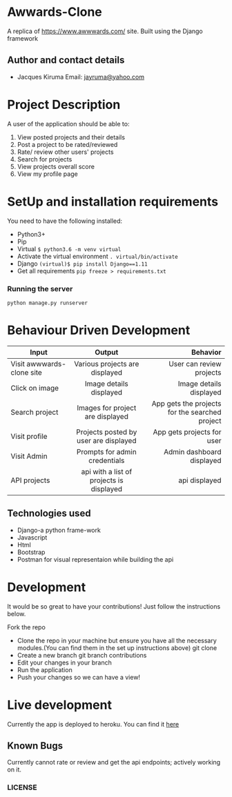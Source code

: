 # Awwards-Clone
A replica of https://www.awwwards.com/ site. Built using the Django framework

## Author and contact details
* Jacques Kiruma
Email: jayruma@yahoo.com

# Project Description
A user of the application should be able to:

1. View posted projects and their details
2. Post a project to be rated/reviewed
3. Rate/ review other users' projects
4. Search for projects
5. View projects overall score
6. View my profile page

# SetUp and installation requirements
You need to have the following installed:
* Python3+
* Pip
* Virtual ```$ python3.6 -m venv virtual```
* Activate the virtual environment ```. virtual/bin/activate```
* Django ```(virtual)$ pip install Django==1.11```
* Get all requirements ```pip freeze > requirements.txt```

### Running the server
```python manage.py runserver```

# Behaviour Driven Development

| Input        | Output           | Behavior  |
| ------------- |:-------------:| -----:|
| Visit awwwards-clone site| Various projects are displayed  | User can review projects |
| Click on image| Image details displayed | Image details displayed |
| Search project | Images for project are displayed | App gets the projects for the searched project |
| Visit profile | Projects posted by user are displayed | App gets projects for user |
| Visit Admin | Prompts for admin credentials | Admin dashboard displayed |
| API projects | api with a list of projects is displayed | api displayed |


## Technologies used
* Django-a python frame-work
* Javascript
* Html
* Bootstrap
* Postman for visual representaion while building the api

# Development
It would be so great to have your contributions! Just follow the instructions below.

Fork the repo
* Clone the repo in your machine but ensure you have all the necessary modules.(You can find them in the set up instructions above) git clone
* Create a new branch git branch contributions
* Edit your changes in your branch
* Run the application
* Push your changes so we can have a view!

# Live development
Currently the app is deployed to heroku. You can find it [here](https://m1awwwards.herokuapp.com/)

## Known Bugs
Currently cannot rate or review and get the api endpoints; actively working on it. 


### LICENSE
